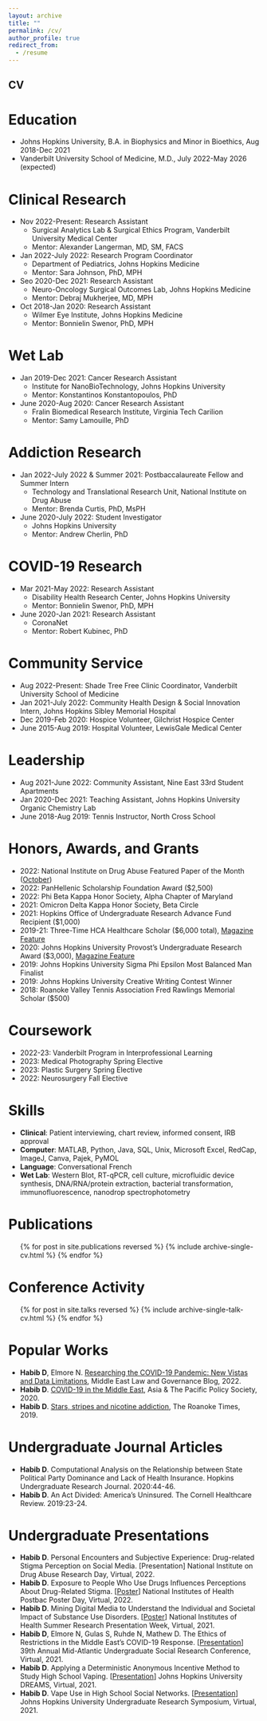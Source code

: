 ```yaml
---
layout: archive
title: ""
permalink: /cv/
author_profile: true
redirect_from:
  - /resume
---
```


## CV

Education
======
* Johns Hopkins University, B.A. in Biophysics and Minor in Bioethics, Aug 2018-Dec 2021
* Vanderbilt University School of Medicine, M.D., July 2022-May 2026 (expected)

Clinical Research
======
* Nov 2022-Present: Research Assistant
  * Surgical Analytics Lab & Surgical Ethics Program, Vanderbilt University Medical Center
  * Mentor: Alexander Langerman, MD, SM, FACS
* Jan 2022-July 2022: Research Program Coordinator
  * Department of Pediatrics, Johns Hopkins Medicine
  * Mentor: Sara Johnson, PhD, MPH
* Seo 2020-Dec 2021: Research Assistant
  * Neuro-Oncology Surgical Outcomes Lab, Johns Hopkins Medicine
  * Mentor: Debraj Mukherjee, MD, MPH
* Oct 2018-Jan 2020: Research Assistant
  * Wilmer Eye Institute, Johns Hopkins Medicine
  * Mentor: Bonnielin Swenor, PhD, MPH

Wet Lab
======
* Jan 2019-Dec 2021: Cancer Research Assistant
  * Institute for NanoBioTechnology, Johns Hopkins University
  * Mentor: Konstantinos Konstantopoulos, PhD
* June 2020-Aug 2020: Cancer Research Assistant
  * Fralin Biomedical Research Institute, Virginia Tech Carilion
  * Mentor: Samy Lamouille, PhD

Addiction Research
======
* Jan 2022-July 2022 & Summer 2021: Postbaccalaureate Fellow and Summer Intern
  * Technology and Translational Research Unit, National Institute on Drug Abuse
  * Mentor: Brenda Curtis, PhD, MsPH
* June 2020-July 2022: Student Investigator
  * Johns Hopkins University
  * Mentor: Andrew Cherlin, PhD

COVID-19 Research
======
* Mar 2021-May 2022: Research Assistant
  * Disability Health Research Center, Johns Hopkins University
  * Mentor: Bonnielin Swenor, PhD, MPH
* June 2020-Jan 2021: Research Assistant
  * CoronaNet
  * Mentor: Robert Kubinec, PhD

Community Service
======
* Aug 2022-Present: Shade Tree Free Clinic Coordinator, Vanderbilt University School of Medicine
* Jan 2021-July 2022: Community Health Design & Social Innovation Intern, Johns Hopkins Sibley Memorial Hospital
* Dec 2019-Feb 2020: Hospice Volunteer, Gilchrist Hospice Center
* June 2015-Aug 2019: Hospital Volunteer, LewisGale Medical Center

Leadership
======
* Aug 2021-June 2022: Community Assistant, Nine East 33rd Student Apartments
* Jan 2020-Dec 2021: Teaching Assistant, Johns Hopkins University Organic Chemistry Lab
* June 2018-Aug 2019: Tennis Instructor, North Cross School

Honors, Awards, and Grants
======
* 2022: National Institute on Drug Abuse Featured Paper of the Month ([October](https://irp.drugabuse.gov/featured-paper-october-2022/)) 
* 2022: PanHellenic Scholarship Foundation Award ($2,500)
* 2022: Phi Beta Kappa Honor Society, Alpha Chapter of Maryland
* 2021: Omicron Delta Kappa Honor Society, Beta Circle
* 2021: Hopkins Office of Undergraduate Research Advance Fund Recipient ($1,000)
* 2019-21: Three-Time HCA Healthcare Scholar ($6,000 total), [Magazine Feature](https://magazine.hcahealthcare.com/communities/opening-doors-the-hca-healthcare-scholars-program/)
* 2020: Johns Hopkins University Provost’s Undergraduate Research Award ($3,000), [Magazine Feature](https://magazine.krieger.jhu.edu/2022/05/delving-into-social-networks-and-teen-vaping/)
* 2019: Johns Hopkins University Sigma Phi Epsilon Most Balanced Man Finalist
* 2019: Johns Hopkins University Creative Writing Contest Winner
* 2018: Roanoke Valley Tennis Association Fred Rawlings Memorial Scholar ($500)

Coursework
======
* 2022-23: Vanderbilt Program in Interprofessional Learning
* 2023: Medical Photography Spring Elective
* 2023: Plastic Surgery Spring Elective
* 2022: Neurosurgery Fall Elective

Skills
======
* **Clinical**: Patient interviewing, chart review, informed consent, IRB approval
* **Computer**: MATLAB, Python, Java, SQL, Unix, Microsoft Excel, RedCap, ImageJ, Canva, Pajek, PyMOL
* **Language**: Conversational French
* **Wet Lab**: Western Blot, RT-qPCR, cell culture, microfluidic device synthesis, DNA/RNA/protein extraction, bacterial transformation, immunofluorescence, nanodrop spectrophotometry

Publications
======
  <ul>{% for post in site.publications reversed %}
    {% include archive-single-cv.html %}
  {% endfor %}</ul>
  
Conference Activity
======
  <ul>{% for post in site.talks reversed %}
    {% include archive-single-talk-cv.html %}
  {% endfor %}</ul>

Popular Works
======
* **Habib D**, Elmore N. [Researching the COVID-19 Pandemic: New Vistas and Data Limitations](https://blog.brill.com/view/post/guest-post/podcast/researching-the-covid-19-pandemic.xml), Middle East Law and Governance Blog, 2022.
* **Habib D**. [COVID-19 in the Middle East](https://www.policyforum.net/covid-19-in-the-middle-east/), Asia & The Pacific Policy Society, 2020.
* **Habib D**. [Stars, stripes and nicotine addiction](https://roanoke.com/opinion/commentary/habib-stars-stripes-and-nicotine-addiction/article_26b9a122-2d2f-5d1a-9b23-f0a258e4567c.html), The Roanoke Times, 2019.

Undergraduate Journal Articles
======
* **Habib D**. Computational Analysis on the Relationship between State Political Party Dominance and Lack of Health Insurance. Hopkins Undergraduate Research Journal. 2020:44-46.
* **Habib D**. An Act Divided: America’s Uninsured. The Cornell Healthcare Review. 2019:23-24.

Undergraduate Presentations
======
* **Habib D**. Personal Encounters and Subjective Experience: Drug-related Stigma Perception on Social Media. [Presentation] National Institute on Drug Abuse Research Day, Virtual, 2022.
* **Habib D**. Exposure to People Who Use Drugs Influences Perceptions About Drug-Related Stigma. [[Poster](https://drive.google.com/file/d/1LLG5mzLwjDQIfKL6LC1vxS9F9NDN2AGp/view?usp=sharing)] National Institutes of Health Postbac Poster Day, Virtual, 2022. 
* **Habib D**. Mining Digital Media to Understand the Individual and Societal Impact of Substance Use Disorders. [[Poster](https://docs.google.com/presentation/d/110yPB1jmrSIZekYzHW51Y4iySy3_ZQyB/edit?usp=sharing&ouid=111727692220340482351&rtpof=true&sd=true)] National Institutes of Health Summer Research Presentation Week, Virtual, 2021. 
* **Habib D**, Elmore N, Gulas S, Ruhde N, Mathew D. The Ethics of Restrictions in the Middle East’s COVID-19 Response. [[Presentation](https://docs.google.com/presentation/d/1tajQeypkSGQXsfe9CUHwRLTnbM5ct362O-DGL9FUGz0/edit?usp=sharing)] 39th Annual Mid-Atlantic Undergraduate Social Research Conference, Virtual, 2021.
* **Habib D**. Applying a Deterministic Anonymous Incentive Method to Study High School Vaping. [[Presentation](https://symposium.foragerone.com/dreams-fall-2021/presentations/33862)] Johns Hopkins University DREAMS, Virtual, 2021.
* **Habib D**. Vape Use in High School Social Networks. [[Presentation](https://docs.google.com/presentation/d/1EjeqKLmYhNKYt0_Q7bcUhV57z489aUBL/edit?usp=sharing&ouid=111727692220340482351&rtpof=true&sd=true)] Johns Hopkins University Undergraduate Research Symposium, Virtual, 2021.
